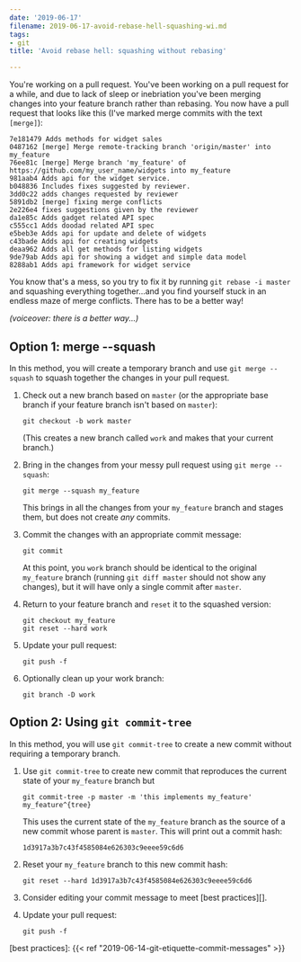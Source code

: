```yaml
---
date: '2019-06-17'
filename: 2019-06-17-avoid-rebase-hell-squashing-wi.md
tags:
- git
title: 'Avoid rebase hell: squashing without rebasing'

---
```


You're working on a pull request. You've been working on a pull request for a while, and due to lack of sleep or inebriation you've been merging changes into your feature branch rather than rebasing. You now have a pull request that looks like this (I've marked merge commits with the text `[merge]`):

```
7e181479 Adds methods for widget sales
0487162 [merge] Merge remote-tracking branch 'origin/master' into my_feature
76ee81c [merge] Merge branch 'my_feature' of https://github.com/my_user_name/widgets into my_feature
981aab4 Adds api for the widget service.
b048836 Includes fixes suggested by reviewer.
3dd0c22 adds changes requested by reviewer
5891db2 [merge] fixing merge conflicts
2e226e4 fixes suggestions given by the reviewer
da1e85c Adds gadget related API spec
c555cc1 Adds doodad related API spec
e5beb3e Adds api for update and delete of widgets
c43bade Adds api for creating widgets
deaa962 Adds all get methods for listing widgets
9de79ab Adds api for showing a widget and simple data model
8288ab1 Adds api framework for widget service
```

You know that's a mess, so you try to fix it by running `git rebase -i master` and squashing everything together...and you find yourself stuck in an endless maze of merge conflicts. There has to be a better way!

*(voiceover: there is a better way...)*

## Option 1: merge --squash

In this method, you will create a temporary branch and use `git merge --squash` to squash together the changes in your pull request.

1. Check out a new branch based on `master` (or the appropriate base branch if your feature branch isn't based on `master`):

    ```
    git checkout -b work master
    ```

    (This creates a new branch called `work` and makes that your current branch.)

1. Bring in the changes from your messy pull request using `git merge --squash`:

    ```
    git merge --squash my_feature
    ```

    This brings in all the changes from your `my_feature` branch and stages them, but does not create *any* commits.

3. Commit the changes with an appropriate commit message:

    ```
    git commit
    ```

    At this point, you `work` branch should be identical to the original `my_feature` branch (running `git diff master` should not show any changes), but it will have only a single commit after `master`.

4. Return to your feature branch and `reset` it to the squashed version:

    ```
    git checkout my_feature
    git reset --hard work
    ```

5. Update your pull request:

    ```
    git push -f
    ```

6. Optionally clean up your work branch:

    ```
    git branch -D work
    ```

## Option 2: Using `git commit-tree`

In this method, you will use `git commit-tree` to create a new commit without requiring a temporary branch.

1. Use `git commit-tree` to create new commit that reproduces the current state of your `my_feature` branch but 

    ```
    git commit-tree -p master -m 'this implements my_feature' my_feature^{tree}
    ```

    This uses the current state of the `my_feature` branch as the source of a new commit whose parent is `master`.  This will print out a commit hash:

    ```
    1d3917a3b7c43f4585084e626303c9eeee59c6d6
    ```

2. Reset your `my_feature` branch to this new commit hash:

    ```
    git reset --hard 1d3917a3b7c43f4585084e626303c9eeee59c6d6
    ```

3. Consider editing your commit message to meet [best practices][].

4. Update your pull request:

    ```
    git push -f
    ```

[best practices]: {{< ref "2019-06-14-git-etiquette-commit-messages" >}}
